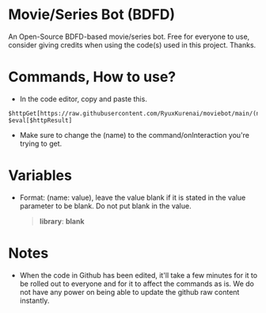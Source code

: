 # Movie/Series Bot (BDFD)
An Open-Source BDFD-based movie/series bot. Free for everyone to use, consider giving credits when using the code(s) used in this project. Thanks.

# Commands, How to use?
- In the code editor, copy and paste this.
```
$httpGet[https://raw.githubusercontent.com/RyuxKurenai/moviebot/main/(name)
$eval[$httpResult]
```
- Make sure to change the (name) to the command/onInteraction you're trying to get.

# Variables
- Format: (name: value), leave the value blank if it is stated in the value parameter to be blank. Do not put blank in the value.
  > **library**: **blank**
  
# Notes
- When the code in Github has been edited, it'll take a few minutes for it to be rolled out to everyone and for it to affect the commands as is. We do not have any power on being able to update the github raw content instantly.
